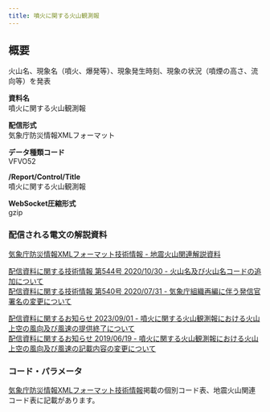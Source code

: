 ```yaml
---
title: 噴火に関する火山観測報
---
```


## 概要
火山名、現象名（噴火、爆発等）、現象発生時刻、現象の状況（噴煙の高さ、流向等）を発表

**資料名** <br/>
 噴火に関する火山観測報
 
**配信形式** <br/>
 気象庁防災情報XMLフォーマット

**データ種類コード** <br/>
 VFVO52
 
**/Report/Control/Title** <br/>
 噴火に関する火山観測報

**WebSocket圧縮形式** <br/>
 gzip

### 配信される電文の解説資料
[気象庁防災情報XMLフォーマット技術情報 - 地震火山関連解説資料](https://dmdata.jp/docs/jma/manual/0101-0185.pdf#page=164)


[配信資料に関する技術情報 第544号 2020/10/30 - 火山名及び火山名コードの追加について](https://dmdata.jp/docs/jma/technical/544.pdf) <br/>
[配信資料に関する技術情報 第540号 2020/07/31 - 気象庁組織再編に伴う発信官署名の変更について](https://dmdata.jp/docs/jma/technical/540.pdf)
 
 
[配信資料に関するお知らせ 2023/09/01 - 噴火に関する火山観測報における火山上空の風向及び風速の提供終了について](https://dmdata.jp/docs/jma/notice/20230901a.pdf) <br/>
[配信資料に関するお知らせ 2019/06/19 - 噴火に関する火山観測報における火山上空の風向及び風速の記載内容の変更について](https://dmdata.jp/docs/jma/notice/20190619a.pdf)
 
### コード・パラメータ
[気象庁防災情報XMLフォーマット技術情報](http://xml.kishou.go.jp/tec_material.html)掲載の個別コード表、地震火山関連コード表に記載があります。
